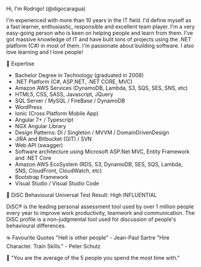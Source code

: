 Hi, I'm Rodrigo! (@digocaragua)

I'm experienced with more than 10 years in the IT field. I'd define myself as a fast learner, enthusiastic, responsible and excellent team player. 
I'm a very easy-going person who is keen on helping people and learn from them. I've got massive knowledge of IT and have built tons of projects using the .NET platform (C#) 
in most of them. I'm passionate about building software. I also love learning and I love people!

🔘 Expertise

- Bachelor Degree in Technology (graduated in 2008)
- .NET Platform (C#, ASP.NET, .NET CORE, MVC)
- Amazon AWS Services (DynamoDB, Lambda, S3, SQS, SES, SNS, etc)
- HTML5, CSS, SASS, Javascript, JQuery
- SQL Server / MySQL / FireBase / DynamoDB
- WordPress
- Ionic (Cross Platform Mobile App)
- Angular 7+ / Typescript
- NGX Angular Library
- Design Patterns: DI / Singleton / MVVM / DomainDrivenDesign
- JIRA and Bitbucket (GIT) / SVN
- Web API (swagger)
- Software architecture using Microsoft ASP.Net MVC, Entity Framework and .NET Core
- Amazon AWS EcoSystem (RDS, S3, DynamoDB, SES, SQS, Lambda, SNS, CloudFront, CloudWatch, etc)
- Bootstrap Framework
- Visual Studio / Visual Studio Code


🎯 DiSC Behavioural Universal Test
Result: High INFLUENTIAL

DiSC® is the leading personal assessment tool used by over 1 million people every year to improve work productivity, teamwork and communication. The DiSC profile is a non-judgmental tool used for discussion of people's behavioural differences.

☕️ Favourite Quotes
"Hell is other people" - Jean-Paul Sartre
"Hire Character. Train Skills." - Peter Schutz

💭 "You are the average of the 5 people you spend the most time with."


<!---
digocaragua/digocaragua is a ✨ special ✨ repository because its `README.md` (this file) appears on your GitHub profile.
You can click the Preview link to take a look at your changes.
--->
